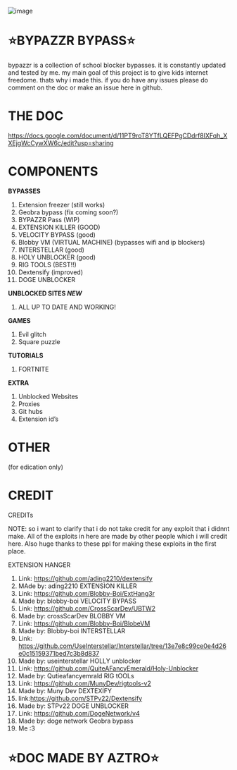 ![image](https://github.com/user-attachments/assets/b33cbf9f-4d6a-423a-9841-d0735a4579c1)


# ⭐BYPAZZR BYPASS⭐
 bypazzr is a collection of school blocker bypasses. it is constantly updated and tested by me. my main goal of this project is to give kids internet freedome. thats why i made this. if you do have any issues please do comment on the doc or make an issue here in github. 

# THE DOC
https://docs.google.com/document/d/11PT9roT8YTfLQEFPgCDdrf8IXFqh_XXEjgWcCywXW6c/edit?usp=sharing

# COMPONENTS


**BYPASSES**
1. Extension freezer (still works)
2. Geobra bypass (fix coming soon?)
3. BYPAZZR Pass (WIP)
4. EXTENSION KILLER (GOOD)
5. VELOCITY BYPASS (good) 
6. Blobby VM (VIRTUAL MACHINE) 
(bypasses wifi and ip blockers)
7. INTERSTELLAR (good) 
8. HOLY UNBLOCKER (good) 
9. RIG TOOLS  (BEST!!) 
10. Dextensify (improved)
11. DOGE UNBLOCKER

**UNBLOCKED SITES *NEW***
1. ALL UP TO DATE AND WORKING!


**GAMES**
1. Evil glitch
2. Square puzzle

**TUTORIALS**
1. FORTNITE

**EXTRA**
1. Unblocked Websites
2. Proxies
3. Git hubs
4. Extension id’s




# OTHER
(for edication only)

#  CREDIT
CREDITs

NOTE: so i want to clarify that i do not take credit for any exploit that i didnnt  make. All of the exploits in here are made by other people which i will credit here. Also huge thanks to these ppl for making these exploits in the first place.

EXTENSION HANGER
1. Link: https://github.com/ading2210/dextensify 
2. MAde by: ading2210
EXTENSION KILLER
1. Link: https://github.com/Blobby-Boi/ExtHang3r 
2. Made by: blobby-boi
VELOCITY BYPASS
1. Link: https://github.com/CrossScarDev/UBTW2 
2. Made by: crossScarDev
BLOBBY VM
1. Link: https://github.com/Blobby-Boi/BlobeVM
2. Made  by: Blobby-boi
INTERSTELLAR
1. Link: https://github.com/UseInterstellar/Interstellar/tree/13e7e8c99ce0e4d26e0c15159371bed7c3b8d837 
2. Made by: useinterstellar
HOLLY  unblocker
1. Link: https://github.com/QuiteAFancyEmerald/Holy-Unblocker 
2. Made by: Qutieafancyemrald
RIG tOOLs
1. Link: https://github.com/MunyDev/rigtools-v2 
2. Made by: Muny Dev
DEXTEXIFY
1. link:https://github.com/STPv22/Dextensify 
2. Made by: STPv22
DOGE UNBLOCKER
1. Link: https://github.com/DogeNetwork/v4 
2. Made by: doge network
Geobra bypass
1. Me :3





 # ⭐DOC MADE BY AZTRO⭐

 
